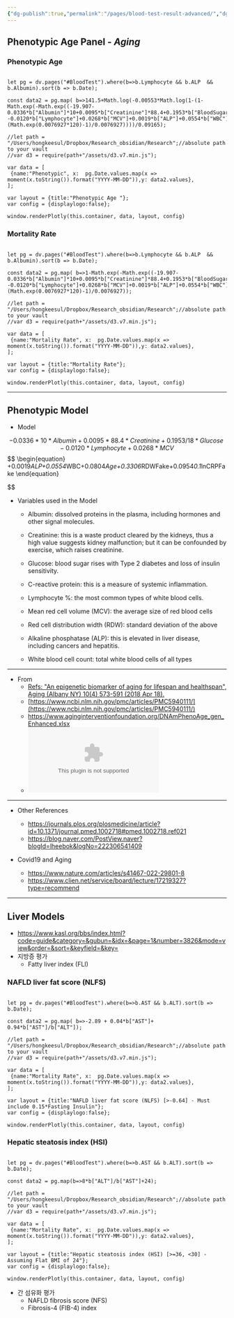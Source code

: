 ```yaml
---
{"dg-publish":true,"permalink":"/pages/blood-test-result-advanced/","dgHomeLink":true,"dgPassFrontmatter":false}
---
```



## Phenotypic Age Panel  - *Aging*

### Phenotypic Age


```dataviewjs

let pg = dv.pages("#BloodTest").where(b=>b.Lymphocyte && b.ALP  && b.Albumin).sort(b => b.Date);

const data2 = pg.map( b=>141.5+Math.log(-0.00553*Math.log(1-(1-Math.exp(-Math.exp((-19.907-0.0336*b["Albumin"]*10+0.0095*b["Creatinine"]*88.4+0.1953*b["BloodSugar"]/18 -0.0120*b["Lymphocyte"]+0.0268*b["MCV"]+0.0019*b["ALP"]+0.0554*b["WBC"]+0.0804*b["Age"]+0.3306*b["RDWFake"]+0.0954*b["lnCRPFake"]*0.1))*(Math.exp(0.0076927*120)-1)/0.0076927))))/0.09165);

//let path = "/Users/hongkeesul/Dropbox/Research_obsidian/Research";//absolute path to your vault
//var d3 = require(path+"/assets/d3.v7.min.js");

var data = [
 {name:"Phenotypic", x:  pg.Date.values.map(x => moment(x.toString()).format("YYYY-MM-DD")),y: data2.values},
];

var layout = {title:"Phenotypic Age "};
var config = {displaylogo:false};

window.renderPlotly(this.container, data, layout, config)

```


 



### Mortality Rate


```dataviewjs

let pg = dv.pages("#BloodTest").where(b=>b.Lymphocyte && b.ALP  && b.Albumin).sort(b => b.Date);

const data2 = pg.map( b=>1-Math.exp(-Math.exp((-19.907-0.0336*b["Albumin"]*10+0.0095*b["Creatinine"]*88.4+0.1953*b["BloodSugar"]/18 -0.0120*b["Lymphocyte"]+0.0268*b["MCV"]+0.0019*b["ALP"]+0.0554*b["WBC"]+0.0804*b["Age"]+0.3306*b["RDWFake"]+0.0954*b["lnCRPFake"]*0.1))*(Math.exp(0.0076927*120)-1)/0.0076927));

//let path = "/Users/hongkeesul/Dropbox/Research_obsidian/Research";//absolute path to your vault
//var d3 = require(path+"/assets/d3.v7.min.js");

var data = [
 {name:"Mortality Rate", x:  pg.Date.values.map(x => moment(x.toString()).format("YYYY-MM-DD")),y: data2.values},
];

var layout = {title:"Mortality Rate"};
var config = {displaylogo:false};

window.renderPlotly(this.container, data, layout, config)

```



---
## Phenotypic Model
- Model

$$
\begin{equation}
-0.0336*10*Albumin+0.0095*88.4*Creatinine+0.1953/18*Glucose -0.0120*Lymphocyte+0.0268*MCV
\end{equation}
$$
$$
\begin{equation}
+0.0019*ALP+0.0554*WBC+0.0804*Age+0.3306*RDWFake+0.0954*0.1*lnCRPFake
\end{equation}
   
$$

	 
- Variables used in the Model
	- Albumin: dissolved proteins in the plasma, including hormones and other signal molecules.

	- Creatinine: this is a waste product cleared by the kidneys, thus a high value suggests kidney malfunction; but it can be confounded by exercise, which raises creatinine.

	- Glucose: blood sugar rises with Type 2 diabetes and loss of insulin sensitivity.

	- C-reactive protein: this is a measure of systemic inflammation.

	- Lymphocyte %: the most common types of white blood cells.

	- Mean red cell volume (MCV): the average size of red blood cells

	- Red cell distribution width (RDW): standard deviation of the above

	- Alkaline phosphatase (ALP): this is elevated in liver disease, including cancers and hepatitis.

	- White blood cell count: total white blood cells of all types


---

 
- From
	- [Refs: "An epigenetic biomarker of aging for lifespan and healthspan", Aging (Albany NY) 10(4) 573-591 (2018 Apr 18).](https://www.ncbi.nlm.nih.gov/pubmed/29676998)
	- [https://www.ncbi.nlm.nih.gov/pmc/articles/PMC5940111/](https://www.ncbi.nlm.nih.gov/pmc/articles/PMC5940111/)
	- https://www.aginginterventionfoundation.org/DNAmPhenoAge_gen_Enhanced.xlsx
	 - ![](../assets/DNAmPhenoAge_gen_Enhanced.xlsx)
 
---
- Other References

	- https://journals.plos.org/plosmedicine/article?id=10.1371/journal.pmed.1002718#pmed.1002718.ref021
	- https://blog.naver.com/PostView.naver?blogId=lheebok&logNo=222306541409
 - Covid19 and Aging
	 - https://www.nature.com/articles/s41467-022-29801-8
	 - https://www.clien.net/service/board/lecture/17219327?type=recommend

---


## Liver Models
- https://www.kasl.org/bbs/index.html?code=guide&category=&gubun=&idx=&page=1&number=3826&mode=view&order=&sort=&keyfield=&key=
- 지방증 평가
	- Fatty liver index (FLI)


### NAFLD liver fat score (NLFS)

```dataviewjs

let pg = dv.pages("#BloodTest").where(b=>b.AST && b.ALT).sort(b => b.Date);

const data2 = pg.map( b=>-2.89 + 0.04*b["AST"]+ 0.94*b["AST"]/b["ALT"]);

//let path = "/Users/hongkeesul/Dropbox/Research_obsidian/Research";//absolute path to your vault
//var d3 = require(path+"/assets/d3.v7.min.js");

var data = [
 {name:"Mortality Rate", x:  pg.Date.values.map(x => moment(x.toString()).format("YYYY-MM-DD")),y: data2.values},
];

var layout = {title:"NAFLD liver fat score (NLFS) [>-0.64] - Must include 0.15*Fasting Insulin"};
var config = {displaylogo:false};

window.renderPlotly(this.container, data, layout, config)

```



### Hepatic steatosis index (HSI) 


```dataviewjs

let pg = dv.pages("#BloodTest").where(b=>b.AST && b.ALT).sort(b => b.Date);

const data2 = pg.map(b=>8*b["ALT"]/b["AST"]+24);

//let path = "/Users/hongkeesul/Dropbox/Research_obsidian/Research";//absolute path to your vault
//var d3 = require(path+"/assets/d3.v7.min.js");

var data = [
 {name:"Mortality Rate", x:  pg.Date.values.map(x => moment(x.toString()).format("YYYY-MM-DD")),y: data2.values},
];

var layout = {title:"Hepatic steatosis index (HSI) [>=36, <30] - Assuming Flat BMI of 24"};
var config = {displaylogo:false};

window.renderPlotly(this.container, data, layout, config)

```



- 간 섬유화 평가
	- NAFLD fibrosis score (NFS)
	- Fibrosis-4 (FIB-4) index